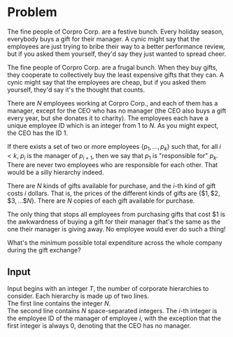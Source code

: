 # Problem

The fine people of Corpro Corp. are a festive bunch. Every holiday season, everybody buys a gift for their manager. A cynic might say that the employees are just trying to bribe their way to a better performance review, but if you asked them yourself, they'd say they just wanted to spread cheer.

The fine people of Corpro Corp. are a frugal bunch. When they buy gifts, they cooperate to collectively buy the least expensive gifts that they can. A cynic might say that the employees are cheap, but if you asked them yourself, they'd say it's the thought that counts.

There are $N$ employees working at Corpro Corp., and each of them has a manager, except for the CEO who has no manager (the CEO also buys a gift every year, but she donates it to charity). The employees each have a unique employee ID which is an integer from $1$ to $N$. As you might expect, the CEO has the ID $1$.

If there exists a set of two or more employees $\{p_1, ..., p_k\}$ such that, for all $i < k$, $p_i$ is the manager of $p_{i+1}$, then we say that $p_1$ is "responsible for" $p_k$. There are never two employees who are responsible for each other. That would be a silly hierarchy indeed.

There are $N$ kinds of gifts available for purchase, and the $i$-th kind of gift costs $i$ dollars. That is, the prices of the different kinds of gifts are $\{\$1, \$2, \$3, ... \$N\}$. There are $N$ copies of each gift available for purchase.

The only thing that stops all employees from purchasing gifts that cost $\$1$ is the awkwardness of buying a gift for their manager that's the same as the one their manager is giving away. No employee would ever do such a thing!

What's the minimum possible total expenditure across the whole company during the gift exchange?

## Input

Input begins with an integer $T$, the number of corporate hierarchies to consider. Each hierarchy is made up of two lines.  
The first line contains the integer $N$.  
The second line contains $N$ space-separated integers. The $i$-th integer is the employee ID of the manager of employee $i$, with the exception that the first integer is always $0$, denoting that the CEO has no manager.
